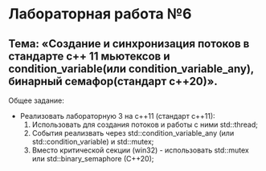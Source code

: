# Лабораторная работа №6
## Тема: «Создание и синхронизация потоков в стандарте с++ 11 мьютексов и condition_variable(или сondition_variable_any), бинарный семафор(стандарт с++20)».

Общее задание:
* Реализовать лабораторную 3 на с++11 (стандарт с++11):
    1. Использовать для создания потоков и работы с ними std::thread;
    2. События реализвать через std::condition_variable_any (или std::condition_variable) и std::mutex;
    3. Вместо критической секции (win32) - использовать std::mutex или std::binary_semaphore (C++20);